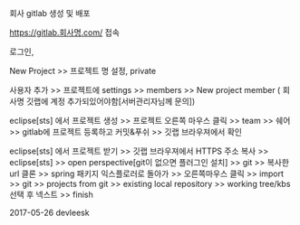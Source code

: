 회사 gitlab 생성 및 배포

https://gitlab.회사명.com/ 접속

로그인,

New Project >>
프로젝트 명 설정, private

사용자 추가 >>
프로젝트에 settings >> members >> New project member ( 회사명 깃랩에 계정 추가되있어야함[서버관리자님께 문의])

eclipse[sts] 에서 프로젝트 생성 >> 프로젝트 오른쪽 마우스 클릭 >> team >> 쉐어 >> gitlab에 프로젝트 등록하고 커밋&푸쉬 >> 깃랩 브라우져에서 확인

eclipse[sts] 에서 프로젝트 받기 >> 깃랩 브라우져에서 HTTPS 주소 복사 >> eclipse[sts] >> open perspective[git이 없으면 플러그인 설치] >> git >> 복사한 url 클론 >> spring 패키지 익스플로러로 돌아가 >> 오른쪽마우스 클릭 >> import >> git >> projects from git >> existing local repository >>  working tree/kbs 선택 후 넥스트 >> finish

2017-05-26 devleesk
